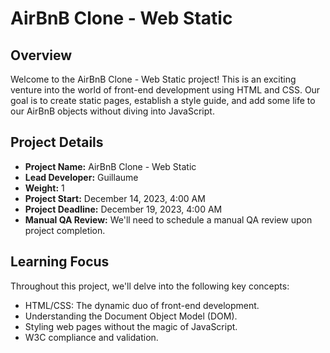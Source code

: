 # AirBnB Clone - Web Static

## Overview

Welcome to the AirBnB Clone - Web Static project! This is an exciting venture into the world of front-end development using HTML and CSS. Our goal is to create static pages, establish a style guide, and add some life to our AirBnB objects without diving into JavaScript.

## Project Details

- **Project Name:** AirBnB Clone - Web Static
- **Lead Developer:** Guillaume
- **Weight:** 1
- **Project Start:** December 14, 2023, 4:00 AM
- **Project Deadline:** December 19, 2023, 4:00 AM
- **Manual QA Review:** We'll need to schedule a manual QA review upon project completion.

## Learning Focus

Throughout this project, we'll delve into the following key concepts:

- HTML/CSS: The dynamic duo of front-end development.
- Understanding the Document Object Model (DOM).
- Styling web pages without the magic of JavaScript.
- W3C compliance and validation.
